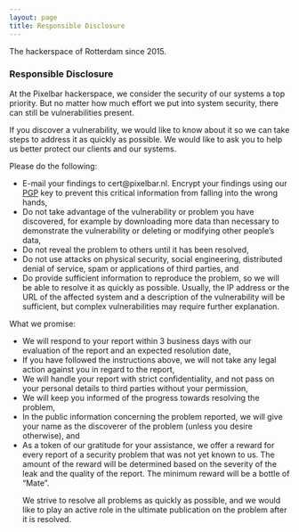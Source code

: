 ```yaml
---
layout: page
title: Responsible Disclosure
---
```


<p class="message">
  The hackerspace of Rotterdam since 2015.
</p>

### Responsible Disclosure

At the Pixelbar hackerspace, we consider the security of our systems a top priority. But no matter how much effort we put into system security, there can still be vulnerabilities present.

If you discover a vulnerability, we would like to know about it so we can take steps to address it as quickly as possible. We would like to ask you to help us better protect our clients and our systems.

Please do the following:

<ul>
	<li>E-mail your findings to cert@pixelbar.nl. Encrypt your findings using our <a href="/public/downloads/public_pgp.asc">PGP</a> key to prevent this critical information from falling into the wrong hands,</li>
	<li>Do not take advantage of the vulnerability or problem you have discovered, for example by downloading more data than necessary to demonstrate the vulnerability or deleting or modifying other people’s data,</li>
	<li>Do not reveal the problem to others until it has been resolved,</li>
	<li>Do not use attacks on physical security, social engineering, distributed denial of service, spam or applications of third parties, and</li>
	<li>Do provide sufficient information to reproduce the problem, so we will be able to resolve it as quickly as possible. Usually, the IP address or the URL of the affected system and a description of the vulnerability will be sufficient, but complex vulnerabilities may require further explanation.</li>
</ul>

What we promise:
<ul>

<li>We will respond to your report within 3 business days with our evaluation of the report and an expected resolution date,</li>
<li>If you have followed the instructions above, we will not take any legal action against you in regard to the report,</li>
<li>We will handle your report with strict confidentiality, and not pass on your personal details to third parties without your permission,</li>
<li>We will keep you informed of the progress towards resolving the problem,</li>
<li>In the public information concerning the problem reported, we will give your name as the discoverer of the problem (unless you desire otherwise), and</li>
<li>As a token of our gratitude for your assistance, we offer a reward for every report of a security problem that was not yet known to us. The amount of the reward will be determined based on the severity of the leak and the quality of the report. The minimum reward will be a bottle of “Mate”.</li>

We strive to resolve all problems as quickly as possible, and we would like to play an active role in the ultimate publication on the problem after it is resolved.
